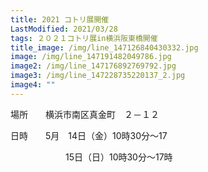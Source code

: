 ```yaml
---
title: 2021 コトリ展開催
LastModified: 2021/03/28
tags: ２０２１コトリ展in横浜阪東橋開催
title_image: /img/line_147126840430332.jpg
image: /img/line_147191482049786.jpg
image2: /img/line_147176892769792.jpg
image3: /img/line_147228735220137_2.jpg
image4: ""
---
```

場所　　横浜市南区真金町　２－１２

日時　　5月　14日（金）10時30分～17

　　　　　　  15日（日）10時30分～17時